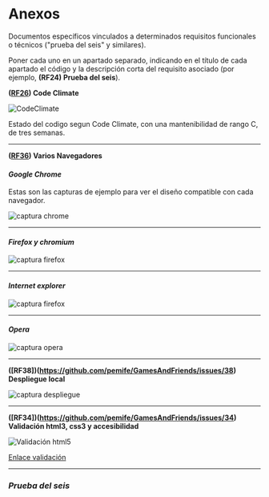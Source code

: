 # Anexos

Documentos específicos vinculados a determinados requisitos funcionales o
técnicos ("prueba del seis" y similares).

Poner cada uno en un apartado separado, indicando en el título de cada apartado
el código y la descripción corta del requisito asociado (por ejemplo,
**(RF24) Prueba del seis**).

**([RF26](https://github.com/pemife/GamesAndFriends/issues/26)) Code Climate**

![CodeClimate](images/anexo/codeClimate.png)

Estado del codigo segun Code Climate, con una mantenibilidad de rango C, de tres semanas.

---

**([RF36](https://github.com/pemife/GamesAndFriends/issues/36)) Varios Navegadores**

#### *Google Chrome*

Estas son las capturas de ejemplo para ver el diseño compatible con cada navegador.

![captura chrome](images/anexo/chrome.png)

---

#### *Firefox y chromium*

![captura firefox](images/anexo/firefoxChomium.png)

---

#### *Internet explorer*

![captura firefox](images/anexo/internetexplorer.PNG)

---

#### *Opera*

![captura opera](images/anexo/opera.png)

---

**([RF38])(https://github.com/pemife/GamesAndFriends/issues/38) Despliegue local**

![captura despliegue](images/anexo/despliegueLocal.png)

---

**([RF34])(https://github.com/pemife/GamesAndFriends/issues/34) Validación html3, css3 y accesibilidad**

![Validación html5](images/anexo/html5validate.png)

[Enlace validación](https://validator.w3.org/nu/?doc=http%3A%2F%2Fgamesandfriends.herokuapp.com)

---

### *Prueba del seis*

#